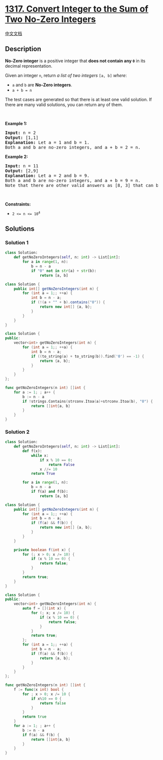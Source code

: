 # [1317. Convert Integer to the Sum of Two No-Zero Integers](https://leetcode.com/problems/convert-integer-to-the-sum-of-two-no-zero-integers)

[中文文档](/solution/1300-1399/1317.Convert%20Integer%20to%20the%20Sum%20of%20Two%20No-Zero%20Integers/README.md)

## Description

<p><strong>No-Zero integer</strong> is a positive integer that <strong>does not contain any <code>0</code></strong> in its decimal representation.</p>

<p>Given an integer <code>n</code>, return <em>a list of two integers</em> <code>[a, b]</code> <em>where</em>:</p>

<ul>
	<li><code>a</code> and <code>b</code> are <strong>No-Zero integers</strong>.</li>
	<li><code>a + b = n</code></li>
</ul>

<p>The test cases are generated so that there is at least one valid solution. If there are many valid solutions, you can return any of them.</p>

<p>&nbsp;</p>
<p><strong class="example">Example 1:</strong></p>

<pre>
<strong>Input:</strong> n = 2
<strong>Output:</strong> [1,1]
<strong>Explanation:</strong> Let a = 1 and b = 1.
Both a and b are no-zero integers, and a + b = 2 = n.
</pre>

<p><strong class="example">Example 2:</strong></p>

<pre>
<strong>Input:</strong> n = 11
<strong>Output:</strong> [2,9]
<strong>Explanation:</strong> Let a = 2 and b = 9.
Both a and b are no-zero integers, and a + b = 9 = n.
Note that there are other valid answers as [8, 3] that can be accepted.
</pre>

<p>&nbsp;</p>
<p><strong>Constraints:</strong></p>

<ul>
	<li><code>2 &lt;= n &lt;= 10<sup>4</sup></code></li>
</ul>

## Solutions

### Solution 1

<!-- tabs:start -->

```python
class Solution:
    def getNoZeroIntegers(self, n: int) -> List[int]:
        for a in range(1, n):
            b = n - a
            if "0" not in str(a) + str(b):
                return [a, b]
```

```java
class Solution {
    public int[] getNoZeroIntegers(int n) {
        for (int a = 1;; ++a) {
            int b = n - a;
            if (!(a + "" + b).contains("0")) {
                return new int[] {a, b};
            }
        }
    }
}
```

```cpp
class Solution {
public:
    vector<int> getNoZeroIntegers(int n) {
        for (int a = 1;; ++a) {
            int b = n - a;
            if ((to_string(a) + to_string(b)).find('0') == -1) {
                return {a, b};
            }
        }
    }
};
```

```go
func getNoZeroIntegers(n int) []int {
	for a := 1; ; a++ {
		b := n - a
		if !strings.Contains(strconv.Itoa(a)+strconv.Itoa(b), "0") {
			return []int{a, b}
		}
	}
}
```

<!-- tabs:end -->

### Solution 2

<!-- tabs:start -->

```python
class Solution:
    def getNoZeroIntegers(self, n: int) -> List[int]:
        def f(x):
            while x:
                if x % 10 == 0:
                    return False
                x //= 10
            return True

        for a in range(1, n):
            b = n - a
            if f(a) and f(b):
                return [a, b]
```

```java
class Solution {
    public int[] getNoZeroIntegers(int n) {
        for (int a = 1;; ++a) {
            int b = n - a;
            if (f(a) && f(b)) {
                return new int[] {a, b};
            }
        }
    }

    private boolean f(int x) {
        for (; x > 0; x /= 10) {
            if (x % 10 == 0) {
                return false;
            }
        }
        return true;
    }
}
```

```cpp
class Solution {
public:
    vector<int> getNoZeroIntegers(int n) {
        auto f = [](int x) {
            for (; x; x /= 10) {
                if (x % 10 == 0) {
                    return false;
                }
            }
            return true;
        };
        for (int a = 1;; ++a) {
            int b = n - a;
            if (f(a) && f(b)) {
                return {a, b};
            }
        }
    }
};
```

```go
func getNoZeroIntegers(n int) []int {
	f := func(x int) bool {
		for ; x > 0; x /= 10 {
			if x%10 == 0 {
				return false
			}
		}
		return true
	}
	for a := 1; ; a++ {
		b := n - a
		if f(a) && f(b) {
			return []int{a, b}
		}
	}
}
```

<!-- tabs:end -->

<!-- end -->
